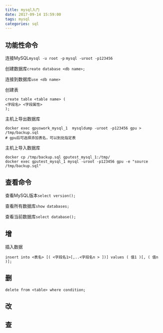```yaml
---
title: mysql入门
date: 2017-09-14 15:59:00
tags: mysql
categories: sql
---
```


## 功能性命令

<!-- more -->

连接MySQL`mysql -u root -p` `mysql -uroot -p123456`

创建数据库`create database <db name>;`

连接到数据库`use <db name>`

创建表
```
create table <table name> (
<字段名> <字段属性>
);
```

主机上导出数据库
```
docker exec gpuswork_mysql_1  mysqldump -uroot -p123456 gpu > /tmp/backup.sql
# gpu后可选择添加表名，可以到处指定表
```

主机上导入数据库
```
docker cp /tmp/backup.sql gputest_mysql_1:/tmp/
docker exec gputest_mysql_1 mysql -uroot -p123456 gpu -e "source /tmp/backup.sql"
```

## 查看命令

查看MySQL版本`select version();`

查看所有数据库`show databases;`

查看当前数据库`select database();`

## 增

插入数据
```
insert into <表名> [( <字段名1>[,..<字段名n > ])] values ( 值1 )[, ( 值n )];
```

## 删

```
delete from <table> where condition;
```

## 改

## 查
